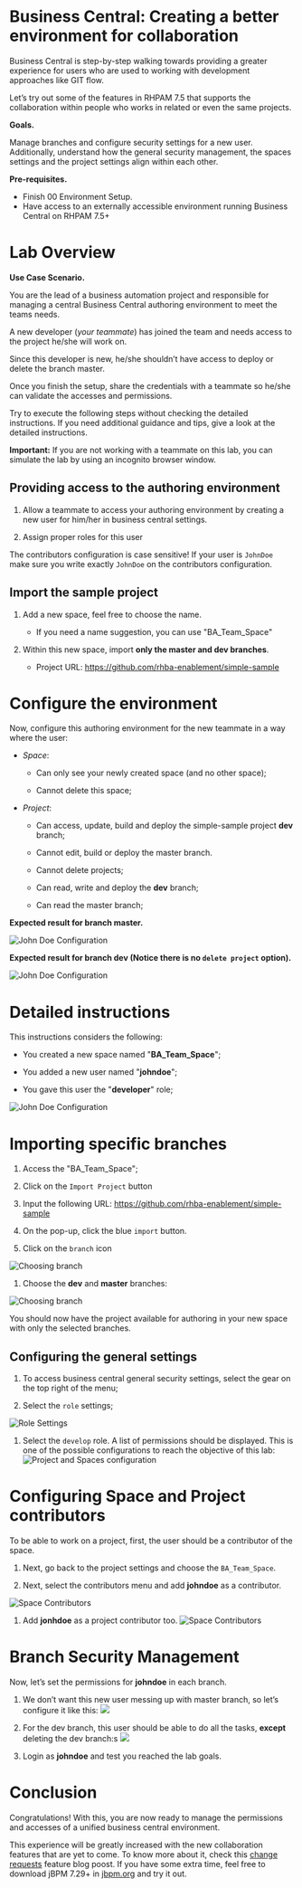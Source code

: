 Business Central: Creating a better environment for collaboration
=================================================================

Business Central is step-by-step walking towards providing a greater experience for users who are used to working with development approaches like GIT flow.

Let’s try out some of the features in RHPAM 7.5 that supports the collaboration within people who works in related or even the same projects.

**Goals.**

Manage branches and configure security settings for a new user. Additionally, understand how the general security management, the spaces settings and the project settings align within each other.

**Pre-requisites.**

- Finish 00 Environment Setup.
- Have access to an externally accessible environment running Business Central on RHPAM 7.5+

Lab Overview
============

**Use Case Scenario.**

You are the lead of a business automation project and responsible for managing a central Business Central authoring environment to meet the teams needs.

A new developer (*your teammate*) has joined the team and needs access to the project he/she will work on.

Since this developer is new, he/she shouldn’t have access to deploy or delete the branch master.

Once you finish the setup, share the credentials with a teammate so he/she can validate the accesses and permissions.

Try to execute the following steps without checking the detailed instructions. If you need additional guidance and tips, give a look at the detailed instructions.

**Important:** If you are not working with a teammate on this lab, you can simulate the lab by using an incognito browser window.

Providing access to the authoring environment
---------------------------------------------

1.  Allow a teammate to access your authoring environment by creating a new user for him/her in business central settings.

2.  Assign proper roles for this user

The contributors configuration is case sensitive! If your user is `JohnDoe` make sure you write exactly `JohnDoe` on the contributors configuration.

Import the sample project
-------------------------

1.  Add a new space, feel free to choose the name.

    -   If you need a name suggestion, you can use "BA\_Team\_Space"

2.  Within this new space, import **only the master and dev branches**.

    -   Project URL: <https://github.com/rhba-enablement/simple-sample>

Configure the environment
=========================

Now, configure this authoring environment for the new teammate in a way where the user:

-   *Space*:

    -   Can only see your newly created space (and no other space);

    -   Cannot delete this space;

-   *Project*:

    -   Can access, update, build and deploy the simple-sample project **dev** branch;

    -   Cannot edit, build or deploy the master branch.

    -   Cannot delete projects;

    -   Can read, write and deploy the **dev** branch;

    -   Can read the master branch;

**Expected result for branch master.**

![John Doe Configuration](images/master-branch-final-result.png)

**Expected result for branch dev (Notice there is no `delete project` option).**

![John Doe Configuration](images/dev-branch-final-result.png)

Detailed instructions
=====================

This instructions considers the following:

-   You created a new space named "**BA\_Team\_Space**";

-   You added a new user named "**johndoe**";

-   You gave this user the "**developer**" role;

![John Doe Configuration](images/user-johndoe-role-configuration.png)

Importing specific branches
===========================

1.  Access the "BA\_Team\_Space";

2.  Click on the `Import Project` button

3.  Input the following URL: <https://github.com/rhba-enablement/simple-sample>

4.  On the pop-up, click the blue `import` button.

5.  Click on the `branch` icon

![Choosing branch](images/select-branches.png)

1.  Choose the **dev** and **master** branches:

![Choosing branch](images/choosing-branches.png)

You should now have the project available for authoring in your new space with only the selected branches.

Configuring the general settings
--------------------------------

1.  To access business central general security settings, select the gear on the top right of the menu;

2.  Select the `role` settings;

![Role Settings](images/general-role-settings.png)

1.  Select the `develop` role. A list of permissions should be displayed. This is one of the possible configurations to reach the objective of this lab: ![Project and Spaces configuration](images/developer-role-general-settings.png)

Configuring Space and Project contributors
==========================================

To be able to work on a project, first, the user should be a contributor of the space.

1.  Next, go back to the project settings and choose the `BA_Team_Space`.

2.  Next, select the contributors menu and add **johndoe** as a contributor.

![Space Contributors](images/space-contributors-lab.png)

1.  Add **jonhdoe** as a project contributor too. ![Space Contributors](images/project-contributors-lab.png)

Branch Security Management
==========================

Now, let’s set the permissions for **johndoe** in each branch.

1.  We don’t want this new user messing up with master branch, so let’s configure it like this: ![](images/master-branch-config.png)

2.  For the dev branch, this user should be able to do all the tasks, **except** deleting the dev branch:s ![](images/dev-branch-config.png)

3.  Login as **johndoe** and test you reached the lab goals.

Conclusion
==========

Congratulations! With this, you are now ready to manage the permissions and accesses of a unified business central environment.

This experience will be greatly increased with the new collaboration features that are yet to come. To know more about it, check this [change requests](https://medium.com/kie-foundation/workspace-collaboration-via-change-requests-65b5fe96564e) feature blog poost. If you have some extra time, feel free to download jBPM 7.29+ in [jbpm.org](https://www.jbpm.org/) and try it out.
